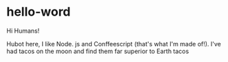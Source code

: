 # hello-word

Hi Humans!

Hubot here, I like Node. js and Conffeescript (that's what I'm made of!).
I've had tacos on the moon and find them far superior to Earth tacos
